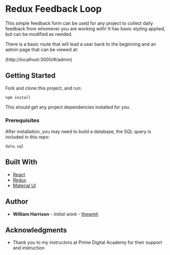 # Redux Feedback Loop

This simple feedback form can be used for any project to collect daily feedback from whomever you are working with! It has basic styling applied, but can be modified as needed.

There is a basic route that will lead a user back to the beginning and an admin page that can be viewed at:

(http://localhost:3000/#/admin)

## Getting Started

Fork and clone this project, and run:

```
npm install
```

This should get any project dependencies installed for you.

### Prerequisites

After installation, you may need to build a database, the SQL query is included in this repo:

```
data.sql
```

## Built With

* [React](http://reactjs.org)
* [Redux](https://redux.js.org/)
* [Material UI](https://material-ui.com) 

## Author

* **William Harrison** - *Initial work* - [thewmh](https://github.com/thewmh)

## Acknowledgments

* Thank you to my instructors at Prime Digital Academy for their support and instruction